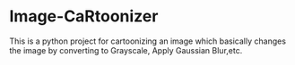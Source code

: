 # Image-CaRtoonizer
This is a python project for cartoonizing an image which basically changes the image by converting to Grayscale, Apply Gaussian Blur,etc.

